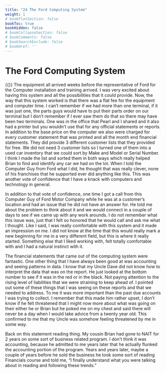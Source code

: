 ```yaml
---
title: "24 The Ford Computing System"
weight: 1
# bookFlatSection: false
bookToc: true
bookHidden: false
# bookCollapseSection: false
# bookComments: false
# bookSearchExclude: false
# bookHref: ''
---
```

# The Ford Computing System
{{<picture src="/images/logo-ford.png"  width="300 px">}}
The equipment all arrived weeks before the representative of Ford for the Computer installation and training arrived.  I was very excited about having this system and all the possibilities that it could provide.  Now, the way that this system worked is that there was a flat fee for the equipment and computer time.  I can’t remember if we had more than one terminal, if it was just one, the parts guys would have to put their parts order on our terminal but I don’t remember if I ever saw them do that so there may have been two terminals.  One was in the office that Pearl and I shared and it also had a printer but you wouldn’t use that for any official statements or reports.  In addition to the base price on the computer we also were charged for every customer statement that was printed and all the month end financial statements.  They did provide 3 different customer lists that they provided for free.  We did not need 3 customer lists so I turned one of them into a used car inventory that we could sort by Make and Model or Serial Number.  I think I made the list and sorted them in both ways which really helped Brian to find and identify any car we had on the lot.  When I told the Computer Guy from Ford what I did, he thought that was really clever, none of his franchises that he supported ever did anything like this.  This was another vote of confidence that I have a knack with computers and technology in general.

In addition to that vote of confidence, one time I got a call from this Computer Guy of Ford Motor Company while he was at a customer’s location and had an issue that he did not have an answer for.  He told me about the problem to think about it and we would connect in a couple of days to see if we came up with any work arounds.  I do not remember what this issue was, just that I felt so honored that he would call and ask me what I thought.  Like I said, I was really comfortable with this system and it made an impression on me.  I did not know at the time that this would really mark a new beginning for me in a very different field, but this is where it really started.  Something else that I liked working with, felt totally comfortable with and I had a natural instinct with it.

The financial statements that came out of the computing system were fantastic.  One other thing that I have always been good at was accounting and seeing patterns in data.  I know that my Uncle Dave did not know how to interpret the data that was on the report.  He just looked at the bottom number to see if it was in the red or in the black.  Not paying attention to the rising level of liabilities that we were straining to keep ahead of.  I pointed out some of these things that I was seeing on these reports and that we needed to address.  To me it was more important than the past due accounts I was trying to collect.  I remember that this made him rather upset, I don’t know if he felt threatened that I might now more about what was going on their either he or Brian but he poked me on my chest and said there will never be a day when I would take advice from a twenty year old.  This confirmed to me that my Uncle was somehow feeling threatened by me in some way.

Back on this statement reading thing.  My cousin Brian had gone to NAIT for 2 years on some sort of business related program.  I don’t think it was accounting, because he admitted to me years later that he actually flunked the accounting portion of the program.  Years and years later, maybe a couple of years before he sold the business he took some sort of reading Financials course and told me, “I finally understand what you were talking about in reading and following these trends.”